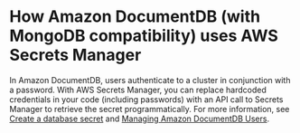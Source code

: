 # How Amazon DocumentDB \(with MongoDB compatibility\) uses AWS Secrets Manager<a name="integrating_how-services-use-secrets_DocDBlong"></a>

In Amazon DocumentDB, users authenticate to a cluster in conjunction with a password\. With AWS Secrets Manager, you can replace hardcoded credentials in your code \(including passwords\) with an API call to Secrets Manager to retrieve the secret programmatically\. For more information, see [Create a database secret](create_database_secret.md) and [Managing Amazon DocumentDB Users](https://docs.aws.amazon.com/documentdb/latest/developerguide/security.managing-users.html)\.